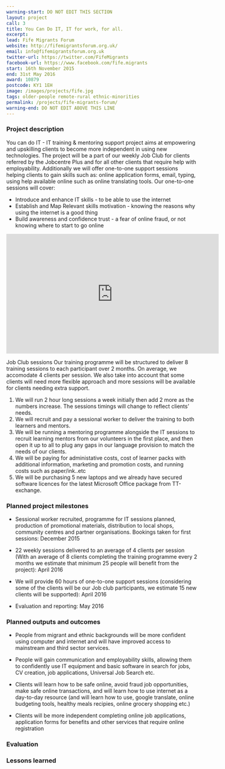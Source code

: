 ```yaml
---
warning-start: DO NOT EDIT THIS SECTION
layout: project
call: 3
title: You Can Do IT, IT for work, for all.
excerpt: 
lead: Fife Migrants Forum
website: http://fifemigrantsforum.org.uk/
email: info@fifemigrantsforum.org.uk
twitter-url: https://twitter.com/FifeMigrants
facebook-url: https://www.facebook.com/fife.migrants
start: 16th November 2015 
end: 31st May 2016
award: 10879
postcode: KY1 1EH	
image: /images/projects/fife.jpg
tags: older-people remote-rural ethnic-minorities
permalink: /projects/fife-migrants-forum/
warning-end: DO NOT EDIT ABOVE THIS LINE
---
```


### Project description

You can do IT - IT training & mentoring support project aims at empowering and upskilling clients to become more independent in using new technologies. The project will be a part of our weekly Job Club for clients referred by the Jobcentre Plus and for all other clients that require help with employability. Additionally we will offer one-to-one support sessions helping clients to gain skills such as: online application forms, email, typing, using help available online such as online translating tools. Our one-to-one sessions will cover: 
* Introduce and enhance IT skills - to be able to use the internet 
* Establish and Map Relevant skills motivation - knowing the reasons why using the internet is a good thing 
* Build awareness and confidence trust - a fear of online fraud, or not knowing where to start to go online

<iframe width="560" height="315" src="https://www.youtube.com/embed/yIhLoiGoHvk" frameborder="0" allowfullscreen></iframe>


Job Club sessions 
Our training programme will be structured to deliver 8 training sessions to each participant over 2 months. On average, we accomodate 4 clients per session. We also take into account that some clients will need more flexible approach and more sessions will be available for clients needing extra support. 
1. We will run 2 hour long sessions a week initially then add 2 more as the numbers increase. The sessions timings will change to reflect clients’ needs. 
2. We will recruit and pay a sessional worker to deliver the training to both learners and mentors. 
3. We will be running a mentoring programme alongside the IT sessions to recruit learning mentors from our volunteers in the first place, and then open it up to all to plug any gaps in our language provision to match the needs of our clients. 
4. We will be paying for administative costs, cost of learner packs with additional information, marketing and promotion costs, and running costs such as paper/ink..etc 
5. We will be purchasing 5 new laptops and we already have secured software licences for the latest Microsoft Office package from TT-exchange.

### Planned project milestones

* Sessional worker recruited, programme for IT sessions planned, production of promotional materials, distribution to local shops, community centres and partner organisations. Bookings taken for first sessions: December 2015

* 22 weekly sessions delivered to an average of 4 clients per session (With an average of 8 clients completing the training programme every 2 months we estimate that minimum 25 people will benefit from the project): April 2016

* We will provide 60 hours of one-to-one support sessions (considering some of the clients will be our Job club participants, we estimate 15 new clients will be supported): April 2016

* Evaluation and reporting: May 2016


### Planned outputs and outcomes

* People from migrant and ethnic backgrounds will be more confident using computer and internet and will have improved access to mainstream and third sector services.

* People will gain communication and employability skills, allowing them to confidently use IT equipment and basic software in search for jobs, CV creation, job applications, Universal Job Search etc.

* Clients will learn how to be safe online, avoid fraud job opportunities, make safe online transactions, and will learn how to use internet as a day-to-day resource (and will learn how to use, google translate, online budgeting tools, healthy meals recipies, online grocery shopping etc.)

* Clients will be more independent completing online job applications, application forms for benefits and other services that require online registration


### Evaluation




### Lessons learned



